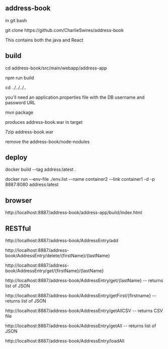 address-book
------------
<p>in git bash</p>
<p>git clone https://github.com/CharlieSwires/address-book</p>

<p>This contains both the java and React</p>

build
-----
<p>cd address-book/src/main/webapp/address-app</p>
<p>npm run build</p>
<p>cd ../../../..</p>
<p>you'll need an application.properties file with the DB username and password
URL</p>
<p>mvn package</p>

<p>produces address-book.war in target</p>

<p>7zip address-book.war</p>
<p>remove the address-book/node-nodules</p>

deploy
------
<p>docker build --tag address:latest .</p>
<p>docker run  --env-file ./env.list --name container2 --link container1 -d -p 8887:8080 address:latest</p>


browser
-------
<p>http://localhost:8887/address-book/address-app/build/index.html</p>

RESTful
-------

<p>http://localhost:8887/address-book/AddressEntry/add</p>
<p>http://localhost:8887/address-book/AddressEntry/delete/{firstName}/{lastName}</p>
<p>http://localhost:8887/address-book/AddressEntry/get/{firstName}/{lastName}</p>
<p>http://localhost:8887/address-book/AddressEntry/get/{lastName} -- returns list of JSON</p>
<p>http://localhost:8887/address-book/AddressEntry/getFirst/{firstname} -- returns list of JSON</p>
<p>http://localhost:8887/address-book/AddressEntry/getAllCSV -- returns CSV file</p>
<p>http://localhost:8887/address-book/AddressEntry/getAll -- returns list of JSON</p>
<p>http://localhost:8887/address-book/AddressEntry/loadAll</p>

